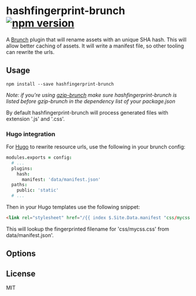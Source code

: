 hashfingerprint-brunch [![npm version](https://badge.fury.io/js/hashfingerprint-brunch.svg)](http://badge.fury.io/js/hashfingerprint-brunch)
======================

A [Brunch][] plugin that will rename assets with an unique SHA hash. This will allow
better caching of assets. It will write a manifest file, so other tooling can
rewrite the urls.

Usage
-----

`npm install --save hashfingerprint-brunch`

_Note: if you're using [gzip-brunch][] make sure hashfingerprint-brunch is listed before
gzip-brunch in the dependency list of your package.json_

By default hashfingerprint-brunch will process generated files with extension '.js' and '.css'.

### Hugo integration

For [Hugo][] to rewrite resource urls, use the following in your brunch config:

```coffeescript
modules.exports = config:
  # ...
  plugins:
    hash:
      manifest: 'data/manifest.json'
  paths:
    public: 'static'
  # ...
```

Then in your Hugo templates use the following snippet:
```html
<link rel="stylesheet" href="/{{ index $.Site.Data.manifest "css/mycss.css" }}" />
```
This will lookup the fingerprinted filename for 'css/mycss.css' from data/manifest.json'.


Options
-------



License
-------

MIT


[Brunch]: http://brunch.io
[gzip-brunch]: https://github.com/banyan/gzip-brunch
[Hugo]: https://gohugo.io
